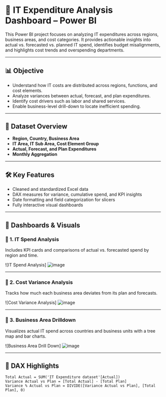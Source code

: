 # 💼 IT Expenditure Analysis Dashboard – Power BI

This Power BI project focuses on analyzing IT expenditures across regions, business areas, and cost categories. It provides actionable insights into actual vs. forecasted vs. planned IT spend, identifies budget misalignments, and highlights cost trends and overspending departments.

---

## 📊 Objective

- Understand how IT costs are distributed across regions, functions, and cost elements.
- Analyze variances between actual, forecast, and plan expenditures.
- Identify cost drivers such as labor and shared services.
- Enable business-level drill-down to locate inefficient spending.

---

## 📁 Dataset Overview

- **Region, Country, Business Area**
- **IT Area, IT Sub Area, Cost Element Group**
- **Actual, Forecast, and Plan Expenditures**
- **Monthly Aggregation**

---

## 🛠️ Key Features

- Cleaned and standardized Excel data
- DAX measures for variance, cumulative spend, and KPI insights
- Date formatting and field categorization for slicers
- Fully interactive visual dashboards

---

## 📐 Dashboards & Visuals

### 🔹 1. IT Spend Analysis

Includes KPI cards and comparisons of actual vs. forecasted spend by region and time.

![IT Spend Analysis]
![image](https://github.com/user-attachments/assets/71e7f255-36f5-4566-a50e-ad2ca6ef20b0)

---

### 🔹 2. Cost Variance Analysis

Tracks how much each business area deviates from its plan and forecasts.

![Cost Variance Analysis]
![image](https://github.com/user-attachments/assets/4b2fbff6-7dfe-4010-a9f2-b069da21ad4b)

---

### 🔹 3. Business Area Drilldown

Visualizes actual IT spend across countries and business units with a tree map and bar charts.

![Business Area Drill Down]
![image](https://github.com/user-attachments/assets/0c93e0be-53c7-4a04-95ef-7211ce6c651e)

---

## 📌 DAX Highlights

```dax
Total Actual = SUM('IT Expenditure dataset'[Actual])
Variance Actual vs Plan = [Total Actual] - [Total Plan]
Variance % Actual vs Plan = DIVIDE([Variance Actual vs Plan], [Total Plan], 0)
